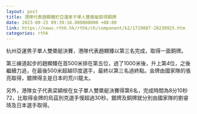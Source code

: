 ```yaml
---
layout: post
title: 港隊代表趙顯臻於亞運男子單人雙槳艇取得銅牌
date: 2023-09-25 09:39:16.000000000 +08:00
link: https://news.rthk.hk/rthk/ch/component/k2/1719887-20230925.htm
categories: rthk
---
```


杭州亞運男子單人雙槳艇決賽，港隊代表趙顯臻以第三名完成，取得一面銅牌。

第三線道起步的趙顯臻在首500米排在第五位，過了1000米後，升上第4位，之後繼續力追，在最後500米超越印度選手，最終以第三名過終點。金牌由國家隊的張亮取得，銀牌得主是日本的荒川龍太。

另外，港隊女子代表梁穎桉在女子單人雙槳艇決賽得第6名，完成時間為8分10秒72，比取得金牌的烏茲別克選手慢超過30秒。銀牌及銅牌就分別由國家隊的劉睿琦及日本選手取得。
